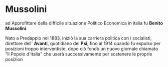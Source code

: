 # Mussolini

ad Approfittare della difficile situazione Politico Economica in italia fu **Benito Mussolini**. 

Nato a Predappio nel 1883, iniziò la sua carriera politica con i socialisti, direttore dell' **Avanti**, quotidiano del **Psi**, fino al 1914 quando fu espulso per posizioni troppo interventiste,
dopo ciò fondò un nuovo giornale chiamato "Il Popolo d'Italia" che userà successivamente per sostenere le proprie posizion
<!--stackedit_data:
eyJoaXN0b3J5IjpbLTEyMDU0ODMwNjUsMTY5MjY3ODE0NywtNj
k1NTExMDk0LDI3MDc0NTYxNCwxMjI4MTk4ODgyLDczMDk5ODEx
Nl19
-->